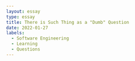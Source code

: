 ```yaml
---
layout: essay
type: essay
title: There is Such Thing as a "Dumb" Question
date: 2022-01-27
labels:
  - Software Engineering
  - Learning
  - Questions
---
```

  
